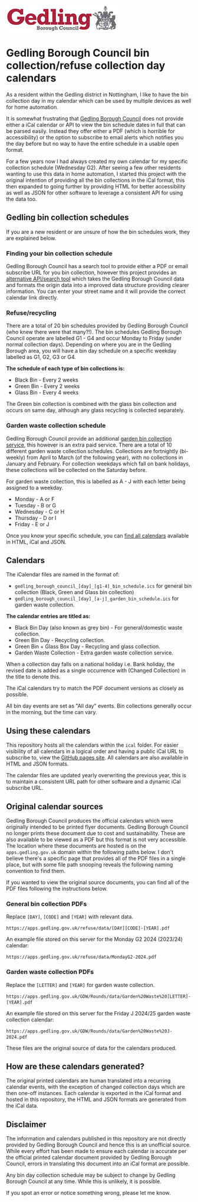 ![Gedling Borough Council](assets/images/gedling-council-logo.jpg)

# Gedling Borough Council bin collection/refuse collection day calendars

As a resident within the Gedling district in Nottingham, I like to have the bin collection day in my calendar which can be used by multiple devices as well for home automation. 

It is somewhat frustrating that [Gedling Borough Council](https://www.gedling.gov.uk/) does not provide either a iCal calendar or API to view the bin schedule dates in full that can be parsed easily. Instead they offer either a PDF (which is horrible for accessibility) or the option to subscribe to email alerts which notifies you the day before but no way to have the entire schedule in a usable open format.

For a few years now I had always created my own calendar for my specific collection schedule (Wednesday G2). After seeing a few other residents wanting to use this data in home automation, I started this project with the original intention of providing all the bin collections in the iCal format, this then expanded to going further by providing HTML for better accessibility as well as JSON for other software to leverage a consistent API for using the data too.

## Gedling bin collection schedules

If you are a new resident or are unsure of how the bin schedules work, they are explained below.

### Finding your bin collection schedule

Gedling Borough Council has a search tool to provide either a PDF or email subscribe URL for you bin collection, however this project provides an [alternative API/search tool](https://www.gbcbincalendars.co.uk/collection-search) which takes the Gedling Borough Council data and formats the origin data into a improved data structure providing clearer information. You can enter your street name and it will provide the correct calendar link directly.

### Refuse/recycling

There are a total of 20 bin schedules provided by Gedling Borough Council (who knew there were that many?!). The bin schedules Gedling Borough Council operate are labelled G1 - G4 and occur Monday to Friday (under normal collection days). Depending on where you are in the Gedling Borough area, you will have a bin day schedule on a specific weekday labelled as G1, G2, G3 or G4.

**The schedule of each type of bin collections is:**

* Black Bin - Every 2 weeks
* Green Bin - Every 2 weeks
* Glass Bin - Every 4 weeks

The Green bin collection is combined with the glass bin collection and occurs on same day, although any glass recycling is collected separately.

### Garden waste collection schedule

Gedling Borough Council provide an additional [garden bin collection service](https://www.gedling.gov.uk/rubbish/gardenwaste/), this however is an extra paid service. There are a total of 10 different garden waste collection schedules. Collections are fortnightly (bi-weekly) from April to March (of the following year), with no collections in January and February. For collection weekdays which fall on bank holidays, these collections will be collected on the Saturday before.

For garden waste collection, this is labelled as A - J with each letter being assigned to a weekday.

* Monday - A or F
* Tuesday - B or G
* Wednesday - C or H
* Thursday - D or I
* Friday - E or J

Once you know your specific schedule, you can [find all calendars](https://www.gbcbincalendars.co.uk) available in HTML, iCal and JSON.

## Calendars

The iCalendar files are named in the format of: 

* `gedling_borough_council_[day]_[g1-4]_bin_schedule.ics` for general bin collection (Black, Green and Glass bin collection)
* `gedling_borough_council_[day]_[a-j]_garden_bin_schedule.ics` for garden waste collection. 

**The calendar entries are titled as:**

* Black Bin Day (also known as grey bin) - For general/domestic waste collection.
* Green Bin Day - Recycling collection.
* Green Bin + Glass Box Day - Recycling and glass collection.
* Garden Waste Collection - Extra garden waste collection service.

When a collection day falls on a national holiday i.e. Bank holiday, the revised date is added as a single occurrence with (Changed Collection) in the title to denote this.

The iCal calendars try to match the PDF document versions as closely as possible.

All bin day events are set as "All day" events. Bin collections generally occur in the morning, but the time can vary.

## Using these calendars

This repository hosts all the calendars within the `ical` folder. For easier visibility of all calendars in a logical order and having a public iCal URL to subscribe to, view the [GitHub pages site](https://www.gbcbincalendars.co.uk). All calendars are also available in HTML and JSON formats.

The calendar files are updated yearly overwriting the previous year, this is to maintain a consistent URL path for other software and a dynamic iCal subscribe URL.

## Original calendar sources

Gedling Borough Council produces the official calendars which were originally intended to be printed flyer documents. Gedling Borough Council no longer prints these document due to cost and sustainability. These are also available to be viewed as a PDF but this format is not very accessible. The location where these documents are hosted is on the `apps.gedling.gov.uk` domain within the following paths below. I don't believe there's a specific page that provides all of the PDF files in a single place, but with some file path snooping reveals the following naming convention to find them.

If you wanted to view the original source documents, you can find all of the PDF files following the instructions below.

### General bin collection PDFs

Replace `[DAY]`, `[CODE]` and `[YEAR]` with relevant data.

```
https://apps.gedling.gov.uk/refuse/data/[DAY][CODE]-[YEAR].pdf
```

An example file stored on this server for the Monday G2 2024 (2023/24) calendar:

```
https://apps.gedling.gov.uk/refuse/data/MondayG2-2024.pdf
```

### Garden waste collection PDFs

Replace the `[LETTER]` and `[YEAR]` for garden waste collection.

```
https://apps.gedling.gov.uk/GDW/Rounds/data/Garden%20Waste%20[LETTER]-[YEAR].pdf
```

An example file stored on this server for the Friday J 2024/25 garden waste collection calendar:

```
https://apps.gedling.gov.uk/GDW/Rounds/data/Garden%20Waste%20J-2024.pdf
```

These files are the original source of data for the calendars produced.

## How are these calendars generated?

The original printed calendars are human translated into a recurring calendar events, with the exception of changed collection days which are then one-off instances. Each calendar is exported in the iCal format and hosted in this repository, the HTML and JSON formats are generated from the iCal data.

## Disclaimer

The information and calendars published in this repository are not directly provided by Gedling Borough Council and hence this is an unofficial source. While every effort has been made to ensure each calendar is accurate per the official printed calendar document provided by Gedling Borough Council, errors in translating this document into an iCal format are possible.

Any bin day collection schedule may be subject to change by Gedling Borough Council at any time. While this is unlikely, it is possible.

If you spot an error or notice something wrong, please let me know.
